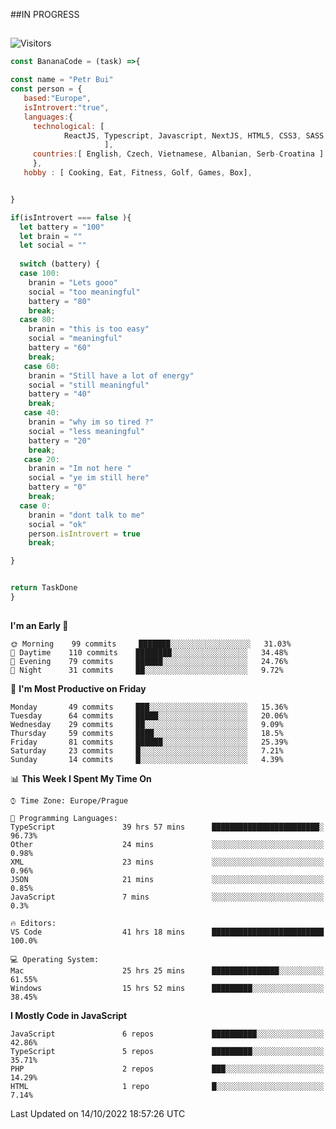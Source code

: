 ##IN PROGRESS
##
![Visitors](https://komarev.com/ghpvc/?username=petrbui&style=for-the-badge&label=Visitors+👀)
```Javascript
const BananaCode = (task) =>{

const name = "Petr Bui"
const person = {
   based:"Europe",
   isIntrovert:"true",
   languages:{
     technological: [ 
            ReactJS, Typescript, Javascript, NextJS, HTML5, CSS3, SASS, Redux, Node, Storybook, Styled-Component
                     ],
     countries:[ English, Czech, Vietnamese, Albanian, Serb-Croatina ]
     },
   hobby : [ Cooking, Eat, Fitness, Golf, Games, Box],


}

if(isIntrovert === false ){
  let battery = "100"
  let brain = ""
  let social = ""
  
  switch (battery) {
  case 100:
    branin = "Lets gooo"
    social = "too meaningful"
    battery = "80"
    break;
  case 80:
    branin = "this is too easy"
    social = "meaningful"
    battery = "60"
    break;
   case 60:
    branin = "Still have a lot of energy"
    social = "still meaningful"
    battery = "40"
    break;
   case 40:
    branin = "why im so tired ?"
    social = "less meaningful"
    battery = "20"
    break;
   case 20:
    branin = "Im not here "
    social = "ye im still here"
    battery = "0"
    break;
  case 0:
    branin = "dont talk to me"
    social = "ok"
    person.isIntrovert = true
    break;

}


return TaskDone
}
```



##
<!--
[![My GitHub stats](https://github-readme-stats.vercel.app/api?username=petrbui&theme=github_dark)](https://github.com/anuraghazra/github-readme-stats)

[![My wakatime stats](https://github-readme-stats.vercel.app/api/wakatime?username=petrbui&theme=github_dark)](https://github.com/anuraghazra/github-readme-stats)
-->
<!--START_SECTION:waka-->
**I'm an Early 🐤** 

```text
🌞 Morning    99 commits     ███████░░░░░░░░░░░░░░░░░░   31.03% 
🌆 Daytime    110 commits    ████████░░░░░░░░░░░░░░░░░   34.48% 
🌃 Evening    79 commits     ██████░░░░░░░░░░░░░░░░░░░   24.76% 
🌙 Night      31 commits     ██░░░░░░░░░░░░░░░░░░░░░░░   9.72%

```
📅 **I'm Most Productive on Friday** 

```text
Monday       49 commits     ███░░░░░░░░░░░░░░░░░░░░░░   15.36% 
Tuesday      64 commits     █████░░░░░░░░░░░░░░░░░░░░   20.06% 
Wednesday    29 commits     ██░░░░░░░░░░░░░░░░░░░░░░░   9.09% 
Thursday     59 commits     ████░░░░░░░░░░░░░░░░░░░░░   18.5% 
Friday       81 commits     ██████░░░░░░░░░░░░░░░░░░░   25.39% 
Saturday     23 commits     █░░░░░░░░░░░░░░░░░░░░░░░░   7.21% 
Sunday       14 commits     █░░░░░░░░░░░░░░░░░░░░░░░░   4.39%

```


📊 **This Week I Spent My Time On** 

```text
⌚︎ Time Zone: Europe/Prague

💬 Programming Languages: 
TypeScript               39 hrs 57 mins      ████████████████████████░   96.73% 
Other                    24 mins             ░░░░░░░░░░░░░░░░░░░░░░░░░   0.98% 
XML                      23 mins             ░░░░░░░░░░░░░░░░░░░░░░░░░   0.96% 
JSON                     21 mins             ░░░░░░░░░░░░░░░░░░░░░░░░░   0.85% 
JavaScript               7 mins              ░░░░░░░░░░░░░░░░░░░░░░░░░   0.3%

🔥 Editors: 
VS Code                  41 hrs 18 mins      █████████████████████████   100.0%

💻 Operating System: 
Mac                      25 hrs 25 mins      ███████████████░░░░░░░░░░   61.55% 
Windows                  15 hrs 52 mins      █████████░░░░░░░░░░░░░░░░   38.45%

```

**I Mostly Code in JavaScript** 

```text
JavaScript               6 repos             ██████████░░░░░░░░░░░░░░░   42.86% 
TypeScript               5 repos             █████████░░░░░░░░░░░░░░░░   35.71% 
PHP                      2 repos             ███░░░░░░░░░░░░░░░░░░░░░░   14.29% 
HTML                     1 repo              █░░░░░░░░░░░░░░░░░░░░░░░░   7.14%

```



 Last Updated on 14/10/2022 18:57:26 UTC
<!--END_SECTION:waka-->
